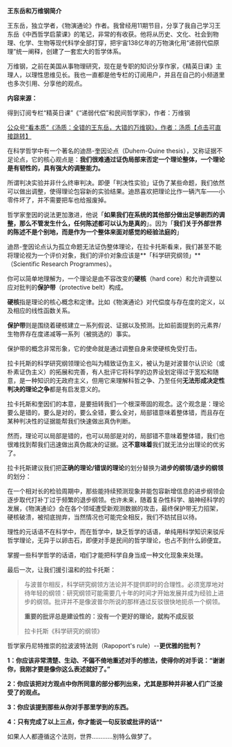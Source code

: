 **王东岳和万维钢简介**

王东岳，独立学者，《物演通论》作者。我曾经用11期节目，分享了我自己学习王东岳《中西哲学启蒙课》的笔记，非常的有收获。他将从历史、文化、社会到物理、化学、生物等现代科学全部打穿，把宇宙138亿年的万物演化用“递弱代偿原理”统一阐释，创建了一套宏大的哲学体系。

万维钢，之前在美国从事物理研究，现在是专职的知识分享作家，《精英日课》主理人，以理性思维见长。我也一直都是他专栏的订阅用户，并且在自己的小频道里也多次引用、分享他的观点。

**内容来源：**

得到订阅专栏“精英日课”《“递弱代偿”和民间哲学家》，作者：万维钢

[公众号“看本质”《汤质：全错的王东岳，大错的万维钢》，作者：汤质【点击可直接跳转】](http://mp.weixin.qq.com/s?__biz=MzIyOTQxNDA0NQ==&mid=2247484534&idx=1&sn=4c216885fe3a3a0ed81caa2a3648ea0d&chksm=e8424184df35c892d7350e34b411f836f32050022f4caa8f069a04527d1e14cf69af9bfcfe32&scene=21#wechat_redirect)

在科学哲学中有一个著名的迪昂-奎因论点（Duhem-Quine thesis），又称证据不足论点，它的核心观点是：**我们很难通过证伪局部来否定一个理论整体，一个理论是有韧性的，具有强大的调整能力。**

所谓判决实验并非什么终审判决。即便「判决性实验」证伪了某些命题，我们依然可以做出调整，使得理论包容新的实验结果。迪昂喜欢把理论比作一辆汽车——小零件坏了，并不需要把车也给报废掉。

哲学家奎因的说法更加激进，他说「**如果我们在系统的其他部分做出足够剧烈的调整，那么不管发生什么，任何陈述都可以认为是真的**」。因为「**我们关于外部世界的陈述不是个别地，而是作为一个整体来面对感觉的经验法庭的**」

迪昂-奎因论点认为孤立命题无法证伪整体理论，在拉卡托斯看来，我们甚至不能将理论视为一个评价对象，我们的评价对象应该是**「科学研究纲领」**（Scientific Research Programmes）。

你可以简单地理解为，一个理论是由不容改变的**硬核**（hard core）和允许调整以应对批判的**保护带**（protective belt）构成。

**硬核**指是理论的核心概念和定律。比如《物演通论》对代偿度与存在度的定义，以及相应的线性函数关系。

**保护带**则是围绕着硬核建立一系列假说、证据以及预测。比如前面提到的元素界/生物界存在度递减等一系列（被挑选的）事实。

保护带的概念非常形象，它的使命就是通过调整自身来使硬核免受打击。

拉卡托斯的科学研究纲领理论也叫为精致证伪主义，被认为是对波普尔认识论（或朴素证伪主义）的拓展和完善，有人批评它将科学的边界设划定得过于宽松和随意，是一种知识的无政府主义，但用它来理解科哲之争、乃至任何**无法形成决定性判决的理论之争**都是有启发意义的。

拉卡托斯和奎因们的本意，是要扭转我们一个根深蒂固的观念。这个观念是：理论要么是错的，要么是对的，要么全错，要么全对，局部错意味着整体错，而且存在某种判决性的证据能帮我们快速做出真伪判断。

然而，理论可以局部是错的，也可以局部是对的，局部错不意味着整体错，我们也很难找到帮我们迅速做出真伪裁决的证据。这**不意味着**我们就无法分出理论的优劣了。

拉卡托斯建议我们把**正确的理论/错误的理论**的划分替换为**进步的纲领/退步的纲领**的划分：

在一个相对长的检验周期中，那些能持续预测现象并能包容新增信息的进步纲领会逐步取代打补丁过于频繁的退步纲领。也许未来，随着复杂性科学、脑神经科学的发展，《物演通论》会在各个领域遭受新观测数据的攻击，最终保护带无力招架，硬核破溃，被彻底抛弃，当然情况也可能完全相反，我们不妨拭目以待。

理性的元话语不在科学中，而在哲学中，缺乏哲学的话语，单纯用科学知识来驳斥哲学理论，无异于以卵击石，即便对手是民间的哲学理论，也占不到什么卵便宜。

掌握一些科学哲学的话语，咱们才能把科学自身当成一种文化现象来处理。

最后一次，让我们援引温和的拉卡托斯：

> 与波普尔相反，科学研究纲领方法论并不提供即时的合理性。必须宽厚地对待年轻的纲领：研究纲领可能需要几十年的时间才开始发展并成为经验上进步的纲领。批评并不是像波普尔所说的那样通过反驳很快地扼杀一个纲领。
>
> 
>
> **重要的批评总是建设性的：没有一个更好的理论，就构不成反驳**
>
> 拉卡托斯《科学研究的纲领》



哲学家丹尼特推崇的拉波波特法则（Rapoport's rule）--**更优雅的批判？**

**1：你应该非常清楚、生动、不偏不倚地重述对手的想法，使得你的对手说：“谢谢你，我刚才要是像你这么表述就好了。”**

**2：你应该把对方观点中你所同意的部分都列出来，尤其是那种并非被人们广泛接受了的观点。**

**3：你应该提到那些从你对手那里学到的东西。**

**4：只有完成了以上三点，你才能说一句反驳或批评的话****

如果人人都遵循这个法则，世界…………别特么做梦了。